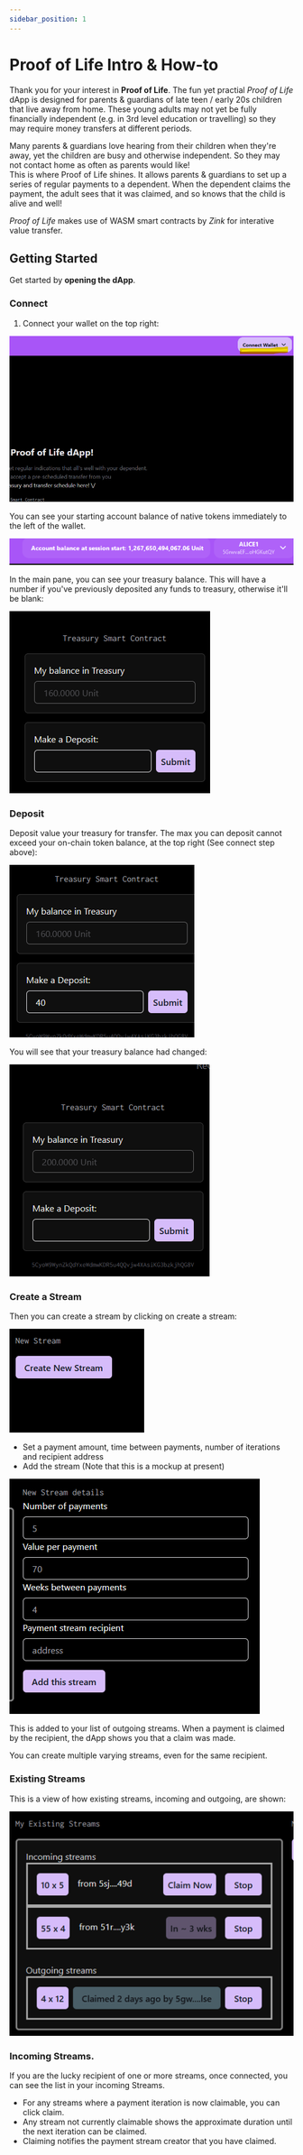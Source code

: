 ```yaml
---
sidebar_position: 1
---
```


# Proof of Life Intro & How-to

Thank you for your interest in **Proof of Life**.
The fun yet practial _Proof of Life_ dApp is designed for parents &
guardians of late teen / early 20s children that live away from home.
These young adults may not yet be fully financially independent (e.g.
in 3rd level education or travelling) so they may require money transfers
at different periods.

Many parents & guardians love hearing from their children when they're away,
yet the children are busy and otherwise independent. So they may not contact
home as often as parents would like!
<br />
This is where Proof of Life shines. It allows parents & guardians to set up a
series of regular payments to a dependent. When the dependent claims the
payment, the adult sees that it was claimed, and so knows that the child is
alive and well!

_Proof of Life_ makes use of WASM smart contracts by _Zink_ for interative value transfer.

## Getting Started

Get started by **opening the dApp**.

### Connect

1. Connect your wallet on the top right:

![Unconnected](./img/1_connect_wallet.png)

You can see your starting account balance of native tokens immediately to the
left of the wallet.

![Connected with Chain Balance](./img/2_ac_bal_session_start.png)

In the main pane, you can see your treasury balance. This will have a number
if you've previously deposited any funds to treasury, otherwise it'll be blank:

![Initial treasury Balance](./img/3_treasury_balance_start.png)

### Deposit

Deposit value your treasury for transfer. The max you can deposit cannot exceed
your on-chain token balance, at the top right (See connect step above):

![Deposit to treasury](./img/4_deposit.png)

You will see that your treasury balance
had changed:

![Updated treasury balance](./img/5_post_deposit_bal.png)

### Create a Stream

Then you can create a stream by clicking on create a stream:

![Create a stream](./img/7_create_new_stream.png)

- Set a payment amount, time between payments, number of iterations and recipient address
- Add the stream (Note that this is a mockup at present)

![Add this new stream](./img/8_add_this_new_stream.png)

This is added to your list of outgoing streams. When a payment is claimed by the
recipient, the dApp shows you that a claim was made.

You can create multiple varying streams, even for the same recipient.

### Existing Streams

This is a view of how existing streams, incoming and outgoing, are shown:

![Add this new stream](./img/6_existing_streams.png)

### Incoming Streams.

If you are the lucky recipient of one or more streams, once connected, you can
see the list in your incoming Streams.

- For any streams where a payment iteration is now claimable, you can click claim.
- Any stream not currently claimable shows the approximate duration until
  the next iteration can be claimed.
- Claiming notifies the payment stream creator that you have claimed.
